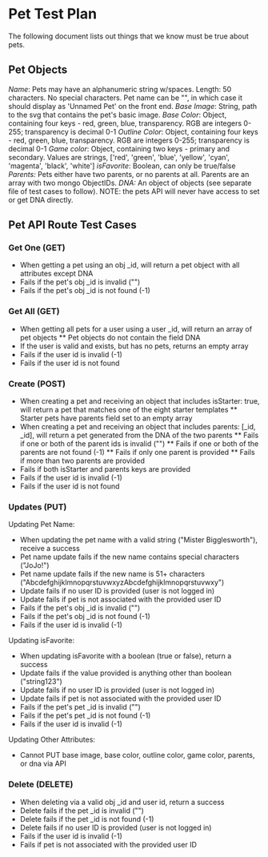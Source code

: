 # Pet Test Plan
The following document lists out things that we know must be true about pets.

## Pet Objects
*Name*: Pets may have an alphanumeric string w/spaces. Length: 50 characters. No special characters. Pet name can be "", in which case it should display as 'Unnamed Pet' on the front end.
*Base Image*: String, path to the svg that contains the pet's basic image.
*Base Color*: Object, containing four keys - red, green, blue, transparency. RGB are integers 0-255; transparency is decimal 0-1
*Outline Color*: Object, containing four keys - red, green, blue, transparency. RGB are integers 0-255; transparency is decimal 0-1
*Game color*: Object, containing two keys - primary and secondary. Values are strings, ['red', 'green', 'blue', 'yellow', 'cyan', 'magenta', 'black', 'white']
*isFavorite*: Boolean, can only be true/false
*Parents:* Pets either have two parents, or no parents at all. Parents are an array with two mongo ObjectIDs.
*DNA:* An object of objects (see separate file of test cases to follow). NOTE: the pets API will never have access to set or get DNA directly. 

## Pet API Route Test Cases
### Get One (GET)
* When getting a pet using an obj _id, will return a pet object with all attributes except DNA
* Fails if the pet's obj _id is invalid ("")
* Fails if the pet's obj _id is not found (-1)

### Get All (GET) 
* When getting all pets for a user using a user _id, will return an array of pet objects
** Pet objects do not contain the field DNA
* If the user is valid and exists, but has no pets, returns an empty array
* Fails if the user id is invalid (-1) 
* Fails if the user id is not found

### Create (POST)
* When creating a pet and receiving an object that includes isStarter: true, will return a pet that matches one of the eight starter templates
** Starter pets have parents field set to an empty array
* When creating a pet and receiving an object that includes parents: [_id, _id], will return a pet generated from the DNA of the two parents
** Fails if one or both of the parent ids is invalid ("")
** Fails if one or both of the parents are not found (-1)
** Fails if only one parent is provided
** Fails if more than two parents are provided
* Fails if both isStarter and parents keys are provided 
* Fails if the user id is invalid (-1) 
* Fails if the user id is not found

### Updates (PUT)
Updating Pet Name:
* When updating the pet name with a valid string ("Mister Bigglesworth"), receive a success
* Pet name update fails if the new name contains special characters ("JoJo!")
* Pet name update fails if the new name is 51+ characters ("AbcdefghijklmnopqrstuvwxyzAbcdefghijklmnopqrstuvwxy")
* Update fails if no user ID is provided (user is not logged in)
* Update fails if pet is not associated with the provided user ID
* Fails if the pet's obj _id is invalid ("")
* Fails if the pet's obj _id is not found (-1)
* Fails if the user id is invalid (-1)

Updating isFavorite:
* When updating isFavorite with a boolean (true or false), return a success
* Update fails if the value provided is anything other than boolean ("string123")
* Update fails if no user ID is provided (user is not logged in)
* Update fails if pet is not associated with the provided user ID
* Fails if the pet's pet _id is invalid ("")
* Fails if the pet's pet _id is not found (-1)
* Fails if the user id is invalid (-1)

Updating Other Attributes:
* Cannot PUT base image, base color, outline color, game color, parents, or dna via API

### Delete (DELETE)
* When deleting via a valid obj _id and user id, return a success
* Delete fails if the pet _id is invalid ("")
* Delete fails if the pet _id is not found (-1)
* Delete fails if no user ID is provided (user is not logged in)
* Fails if the user id is invalid (-1)
* Fails if pet is not associated with the provided user ID